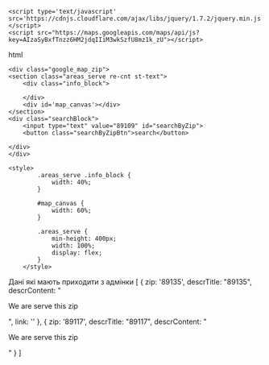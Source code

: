 ```
<script type='text/javascript' src='https://cdnjs.cloudflare.com/ajax/libs/jquery/1.7.2/jquery.min.js'></script>
<script src="https://maps.googleapis.com/maps/api/js?key=AIzaSyBxfTnzz6HM2jdqIIiM3wkSzfU8mz1k_zU"></script>
```

html
```
<div class="google_map_zip">
<section class="areas_serve re-cnt st-text">
    <div class="info_block">

    </div>
    <div id='map_canvas'></div>
</section>
<div class="searchBlock">
    <input type="text" value="89109" id="searchByZip">
    <button class="searchByZipBtn">search</button>

</div>
</div>

<style>
        .areas_serve .info_block {
            width: 40%;
        }

        #map_canvas {
            width: 60%;
        }

        .areas_serve {
            min-height: 400px;
            width: 100%;
            display: flex;
        }
    </style>
```

Дані які мають приходити з адмінки
 [
        {
            zip: '89135',
            descrTitle: "89135",
            descrContent: "<p>We are serve this zip</p>",
            link: ''
        },
        {
            zip: '89117',
            descrTitle: "89117",
            descrContent: "<p>We are serve this zip</p>"
        }
    ]
